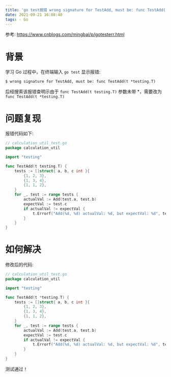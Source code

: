 ```yaml
---
title: 'go test报错 wrong signature for TestAdd, must be: func TestAdd(t *testing.T)'
date: 2021-09-21 16:08:40
tags: - Go
---
```


参考: https://www.cnblogs.com/mingbai/p/gotesterr.html

# 背景

学习 Go 过程中，在终端输入 ``go test`` 显示报错: 

```shell
$ wrong signature for TestAdd, must be: func TestAdd(t *testing.T)
```

后经搜索该报错查明示由于 ``func TestAdd(t testing.T)`` 参数未带 *，需要改为 ``func TestAdd(t *testing.T)``

# 问题复现

报错代码如下: 

```go
// calculation_util_test.go
package calculation_util

import "testing"

func TestAdd(t testing.T) {
	tests := []struct{ a, b, c int }{
		{1, 2, 3},
		{1, 3, 4},
		{1, 1, 2},
	}
	for _, test := range tests {
		actualVal := Add(test.a, test.b)
		expectVal := test.c
		if actualVal != expectVal {
			t.Errorf("Add(%d, %d) actualVal: %d, but expectVal: %d", test.a, test.b, actualVal, expectVal)
		}
	}
}
```

# 如何解决

修改后的代码:

```go
// calculation_util_test.go
package calculation_util

import "testing"

func TestAdd(t *testing.T) {
	tests := []struct{ a, b, c int }{
		{1, 2, 3},
		{1, 3, 4},
		{1, 1, 2},
	}
	for _, test := range tests {
		actualVal := Add(test.a, test.b)
		expectVal := test.c
		if actualVal != expectVal {
			t.Errorf("Add(%d, %d) actualVal: %d, but expectVal: %d", test.a, test.b, actualVal, expectVal)
		}
	}
}
```

测试通过！

